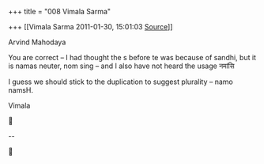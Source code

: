 +++
title = "008 Vimala Sarma"

+++
[[Vimala Sarma	2011-01-30, 15:01:03 [Source](https://groups.google.com/g/samskrita/c/XqC4LjwtVkM)]]



Arvind Mahodaya

You are correct – I had thought the s before te was because of sandhi, but it is namas neuter, nom sing – and I also have not heard the usage नमांसि

I guess we should stick to the duplication to suggest plurality – namo namsH.

Vimala



--  



